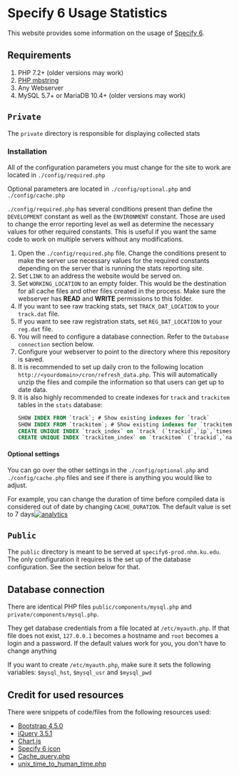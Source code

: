# Specify 6 Usage Statistics
This website provides some information on the usage of [Specify 6](https://github.com/specify/specify6).

## Requirements
1. PHP 7.2+ (older versions may work)
1. [PHP mbstring](https://stackoverflow.com/a/37441536/8584605)
1. Any Webserver
1. MySQL 5.7+ or MariaDB 10.4+ (older versions may work)

## `Private`
The `private` directory is responsible for displaying collected stats

### Installation
All of the configuration parameters you must change for the site to work are located in `./config/required.php`

Optional parameters are located in `./config/optional.php` and `./config/cache.php`

`./config/required.php` has several conditions present than define the `DEVELOPMENT` constant as well as the `ENVIRONMENT` constant.
Those are used to change the error reporting level as well as determine the necessary values for other required constants.
This is useful if you want the same code to work on multiple servers without any modifications.

1. Open the `./config/required.php` file.
Change the conditions present to make the server use necessary values for the required constants depending on the server that is running the stats reporting site.
1. Set `LINK` to an address the website would be served on.
1. Set `WORKING_LOCATION` to an empty folder.
This would be the destination for all cache files and other files created in the process.
Make sure the webserver has **READ** and **WRITE** permissions to this folder.
1. If you want to see raw tracking stats, set `TRACK_DAT_LOCATION` to your `track.dat` file.
1. If you want to see raw registration stats, set `REG_DAT_LOCATION` to your `reg.dat` file.
1. You will need to configure a database connection. Refer to the `Database connection` section below.
1. Configure your webserver to point to the directory where this repository is saved.
1. It is recommended to set up daily cron to the following location `http://<yourdomain>/cron/refresh_data.php`. This will automatically unzip the files and compile the information so that users can get up to date data.
1. It is also highly recommended to create indexes for `track` and `trackitem` tables in the `stats` database:
    ```sql
    SHOW INDEX FROM `track`; # Show existing indexes for `track`
    SHOW INDEX FROM `trackitem`; # Show existing indexes for `trackitem`
    CREATE UNIQUE INDEX `track_index` on `track` (`trackid`,`ip`,`timestampcreated`); # Create indexes for `track`
    CREATE UNIQUE INDEX `trackitem_index` on `trackitem` (`trackid`,`name`,`value`,`countamt`); # Create indexes for `trackitem`
    ```


#### Optional settings
You can go over the other settings in the `./config/optional.php` and `./config/cache.php` files and see if there is anything you would like to adjust.

For example, you can change the duration of time before compiled data is considered out of date by changing `CACHE_DURATION`.
The default value is set to 7 days[![analytics](http://www.google-analytics.com/collect?v=1&t=pageview&dl=https%3A%2F%2Fgithub.com%2Fspecify%2Fsp6-prod&uid=readme&tid=UA-169822764-7)]()


## `Public`
The `public` directory is meant to be served at `specify6-prod.nhm.ku.edu`.
The only configuration it requires is the set up of the database configuration. See the section below for that.

## Database connection
There are identical PHP files `public/components/mysql.php` and `private/components/mysql.php`.

They get database credentials from a file located at `/etc/myauth.php`. If that file does not exist, `127.0.0.1` becomes a hostname and `root` becomes a login and a password. If the default values work for you, you don't have to change anything

If you want to create `/etc/myauth.php`, make sure it sets the following variables: `$mysql_hst`, `$mysql_usr` and `$mysql_pwd`

## Credit for used resources
There were snippets of code/files from the following resources used:
- [Bootstrap 4.5.0](https://github.com/twbs/bootstrap)
- [jQuery 3.5.1](https://github.com/jquery/jquery)
- [Chart.js](https://github.com/chartjs/Chart.js)
- [Specify 6 icon](https://www.sustain.specifysoftware.org/wp-content/uploads/2017/06/sp_project_square-1-150x150.png)
- [Cache_query.php](https://gist.github.com/maxxxxxdlp/91a39c6864365d7a8e813e19b819bb0d)
- [unix_time_to_human_time.php](https://gist.github.com/maxxxxxdlp/54b7d6648a60a21a635f902de7a5d6b4)